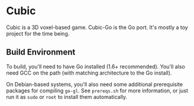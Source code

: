 # Cubic
Cubic is a 3D voxel-based game. Cubic-Go is the Go port. It's mostly a toy project for the time being.

## Build Environment
To build, you'll need to have Go installed (1.6+ recommended). You'll also need GCC on the path (with matching
architecture to the Go install).

On Debian-based systems, you'll also need some additional prerequisite packages for compiling `go-gl`. See `prereqs.sh`
for more information, or just run it as `sudo` or `root` to install them automatically.
